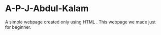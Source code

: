 # A-P-J-Abdul-Kalam
A simple webpage created only using HTML . 
This webpage we made just for beginner.
